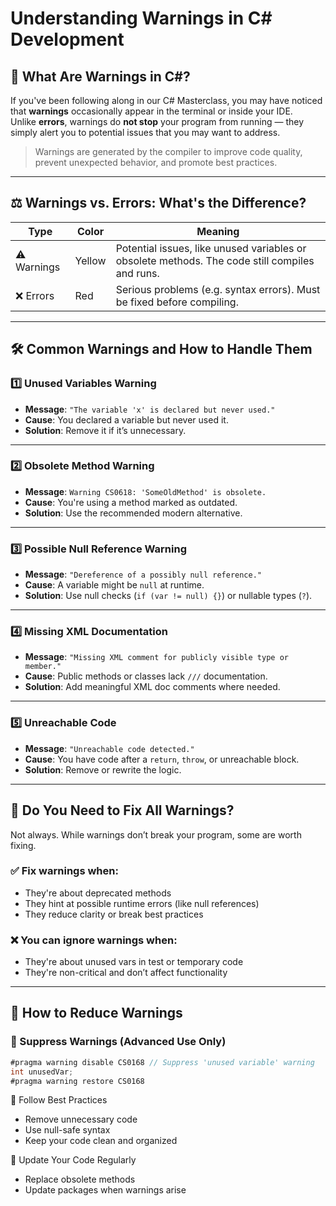 # Understanding Warnings in C# Development

## 🤔 What Are Warnings in C#?

If you've been following along in our C# Masterclass, you may have noticed that **warnings** occasionally appear in the terminal or inside your IDE.  
Unlike **errors**, warnings do **not stop** your program from running — they simply alert you to potential issues that you may want to address.

> Warnings are generated by the compiler to improve code quality, prevent unexpected behavior, and promote best practices.

---

## ⚖️ Warnings vs. Errors: What's the Difference?

| Type    | Color   | Meaning |
|---------|---------|---------|
| ⚠️ Warnings | Yellow  | Potential issues, like unused variables or obsolete methods. The code still compiles and runs. |
| ❌ Errors   | Red     | Serious problems (e.g. syntax errors). Must be fixed before compiling. |

---

## 🛠️ Common Warnings and How to Handle Them

### 1️⃣ Unused Variables Warning

- **Message**: `"The variable 'x' is declared but never used."`  
- **Cause**: You declared a variable but never used it.  
- **Solution**: Remove it if it’s unnecessary.

---

### 2️⃣ Obsolete Method Warning

- **Message**: `Warning CS0618: 'SomeOldMethod' is obsolete.`  
- **Cause**: You're using a method marked as outdated.  
- **Solution**: Use the recommended modern alternative.

---

### 3️⃣ Possible Null Reference Warning

- **Message**: `"Dereference of a possibly null reference."`  
- **Cause**: A variable might be `null` at runtime.  
- **Solution**: Use null checks (`if (var != null) {}`) or nullable types (`?`).

---

### 4️⃣ Missing XML Documentation

- **Message**: `"Missing XML comment for publicly visible type or member."`  
- **Cause**: Public methods or classes lack `///` documentation.  
- **Solution**: Add meaningful XML doc comments where needed.

---

### 5️⃣ Unreachable Code

- **Message**: `"Unreachable code detected."`  
- **Cause**: You have code after a `return`, `throw`, or unreachable block.  
- **Solution**: Remove or rewrite the logic.

---

## 🧐 Do You Need to Fix All Warnings?

Not always. While warnings don’t break your program, some are worth fixing.

### ✅ Fix warnings when:
- They're about deprecated methods
- They hint at possible runtime errors (like null references)
- They reduce clarity or break best practices

### ❌ You can ignore warnings when:
- They're about unused vars in test or temporary code
- They're non-critical and don’t affect functionality

---

## 🧼 How to Reduce Warnings

### 🔹 Suppress Warnings (Advanced Use Only)
```csharp
#pragma warning disable CS0168 // Suppress 'unused variable' warning
int unusedVar;
#pragma warning restore CS0168
```

🔹 Follow Best Practices
- Remove unnecessary code
- Use null-safe syntax
- Keep your code clean and organized

🔹 Update Your Code Regularly
- Replace obsolete methods
- Update packages when warnings arise